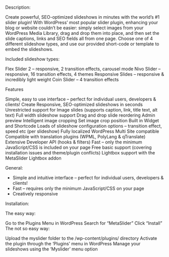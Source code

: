 Description:

Create powerful, SEO-optimized slideshows in minutes with the world’s #1 slider plugin!
With WordPress’ most popular slider plugin, enhancing your blog or website couldn’t be easier: simply select images from your WordPress Media Library, drag and drop them into place, and then set the slide captions, links and SEO fields all from one page.
Choose one of 4 different slideshow types, and use our provided short-code or template to embed the slideshows.

Included slideshow types:

Flex Slider 2 – responsive, 2 transition effects, carousel mode
Nivo Slider – responsive, 16 transition effects, 4 themes
Responsive Slides – responsive & incredibly light weight
Coin Slider – 4 transition effects

Features

Simple, easy to use interface – perfect for individual users, developers & clients!
Create Responsive, SEO-optimized slideshows in seconds
Unrestricted support for Image slides (supports caption, link, title text, alt text)
Full width slideshow support
Drag and drop slide reordering
Admin preview
Intelligent image cropping
Set image crop position
Built in Widget and Shortcode
Loads of slideshow configuration options – transition effect, speed etc (per slideshow)
Fully localized
WordPress Multi Site compatible
Compatible with translation plugins (WPML, PolyLang & qTranslate)
Extensive Developer API (hooks & filters)
Fast – only the minimum JavaScript/CSS is included on your page
Free basic support (covering installation issues and theme/plugin conflicts)
Lightbox support with the MetaSlider Lightbox addon


General:
* Simple and intuitive interface – perfect for individual users, developers & clients!
* Fast – requires only the minimum JavaScript/CSS on your page
* Creatively responsive

Installation:

The easy way:

Go to the Plugins Menu in WordPress
Search for “MetaSlider”
Click “Install”
The not so easy way:

Upload the myslider folder to the /wp-content/plugins/ directory
Activate the plugin through the ‘Plugins’ menu in WordPress
Manage your slideshows using the ‘Myslider’ menu option



